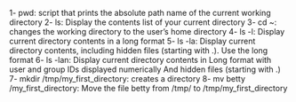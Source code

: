 1- pwd: script that prints the absolute path name of the current working directory
2- ls: Display the contents list of your current directory
3- cd ~: changes the working directory to the user’s home directory
4- ls -l: Display current directory contents in a long format
5- ls -la: Display current directory contents, including hidden files (starting with .). Use the long format
6- ls -lan: Display current directory contents in Long format with user and group IDs displayed numerically And hidden files (starting with .)
7- mkdir /tmp/my_first_directory: creates a directory
8- mv betty /my_first_directory: Move the file betty from /tmp/ to /tmp/my_first_directory
